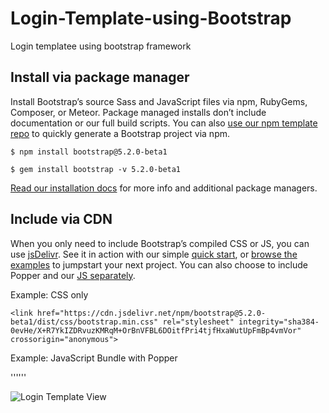 # Login-Template-using-Bootstrap
Login templatee using bootstrap framework

## Install via package manager

  Install Bootstrap’s source Sass and JavaScript files via npm, RubyGems, Composer, or Meteor. Package managed installs don’t include documentation or our full build scripts. You can also [use our npm template repo](https://github.com/twbs/bootstrap-npm-starter) to quickly generate a Bootstrap project via npm.

`$ npm install bootstrap@5.2.0-beta1`

`$ gem install bootstrap -v 5.2.0-beta1`

[Read our installation docs](https://getbootstrap.com/docs/5.2/getting-started/download/) for more info and additional package managers.

## Include via CDN

  When you only need to include Bootstrap’s compiled CSS or JS, you can use [jsDelivr](https://www.jsdelivr.com/package/npm/bootstrap). See it in action with our simple [quick start](https://getbootstrap.com/docs/5.2/getting-started/introduction/#quick-start), or [browse the examples](https://getbootstrap.com/docs/5.2/examples/) to jumpstart your next project. You can also choose to include Popper and our [JS separately](https://getbootstrap.com/docs/5.2/getting-started/introduction/#separate).

Example: CSS only

```<link href="https://cdn.jsdelivr.net/npm/bootstrap@5.2.0-beta1/dist/css/bootstrap.min.css" rel="stylesheet" integrity="sha384-0evHe/X+R7YkIZDRvuzKMRqM+OrBnVFBL6DOitfPri4tjfHxaWutUpFmBp4vmVor" crossorigin="anonymous">```

Example: JavaScript Bundle with Popper

'''<script src="https://cdn.jsdelivr.net/npm/bootstrap@5.2.0-beta1/dist/js/bootstrap.bundle.min.js" integrity="sha384-pprn3073KE6tl6bjs2QrFaJGz5/SUsLqktiwsUTF55Jfv3qYSDhgCecCxMW52nD2" crossorigin="anonymous"></script>'''

![Login Template View](https://khonsawan.go.th/skin/login.png)

